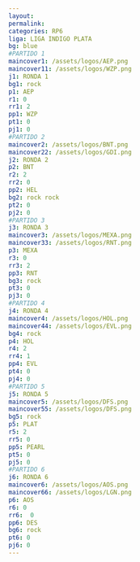 ```yaml
---
layout: 
permalink: 
categories: RP6 
liga: LIGA INDIGO PLATA
bg: blue
#PARTIDO 1
maincover1: /assets/logos/AEP.png
maincover11: /assets/logos/WZP.png
j1: RONDA 1
bg1: rock
p1: AEP
r1: 0
rr1: 2
pp1: WZP
pt1: 0
pj1: 0
#PARTIDO 2
maincover2: /assets/logos/BNT.png
maincover22: /assets/logos/GDI.png
j2: RONDA 2
p2: BNT
r2: 2
rr2: 0
pp2: HEL
bg2: rock rock
pt2: 0
pj2: 0
#PARTIDO 3
j3: RONDA 3
maincover3: /assets/logos/MEXA.png
maincover33: /assets/logos/RNT.png
p3: MEXA
r3: 0
rr3: 2
pp3: RNT
bg3: rock
pt3: 0
pj3: 0
#PARTIDO 4
j4: RONDA 4
maincover4: /assets/logos/HOL.png
maincover44: /assets/logos/EVL.png
bg4: rock 
p4: HOL
r4: 2
rr4: 1
pp4: EVL
pt4: 0
pj4: 0
#PARTIDO 5
j5: RONDA 5
maincover5: /assets/logos/DFS.png
maincover55: /assets/logos/DFS.png
bg5: rock 
p5: PLAT
r5: 2
rr5: 0
pp5: PEARL
pt5: 0
pj5: 0
#PARTIDO 6
j6: RONDA 6
maincover6: /assets/logos/AOS.png
maincover66: /assets/logos/LGN.png
p6: AOS
r6: 0
rr6:  0
pp6: DES
bg6: rock
pt6: 0
pj6: 0
---
```

